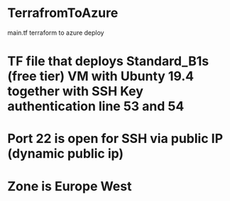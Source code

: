 # TerrafromToAzure
main.tf terraform to azure deploy

# TF file that deploys 	Standard_B1s (free tier) VM with Ubunty 19.4 together with SSH Key authentication line 53 and 54
# Port 22 is open for SSH via public IP (dynamic public ip)
# Zone is Europe West
